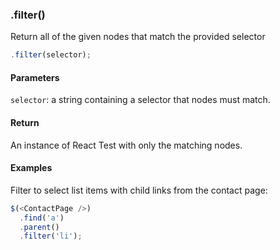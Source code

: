 ### .filter()

Return all of the given nodes that match the provided selector

```js
.filter(selector);
```

#### Parameters

`selector`: a string containing a selector that nodes must match.

#### Return

An instance of React Test with only the matching nodes.

#### Examples

Filter to select list items with child links from the contact page:

```js
$(<ContactPage />)
  .find('a')
  .parent()
  .filter('li');
```

